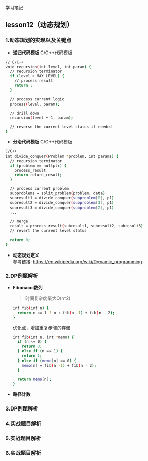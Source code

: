 学习笔记

## lesson12（动态规划）

### 1.动态规划的实现以及关键点

* **递归代码模板**
C/C++代码模板  
```bash
// C/C++
void recursion(int level, int param) { 
  // recursion terminator
  if (level > MAX_LEVEL) { 
    // process result 
    return ; 
  }

  // process current logic 
  process(level, param);

  // drill down 
  recursion(level + 1, param);

  // reverse the current level status if needed
}
```

* **分治代码模板**
C/C++代码模板  
```bash
C/C++
int divide_conquer(Problem *problem, int params) {
  // recursion terminator
  if (problem == nullptr) {
    process_result
    return return_result;
  } 

  // process current problem
  subproblems = split_problem(problem, data)
  subresult1 = divide_conquer(subproblem[0], p1)
  subresult2 = divide_conquer(subproblem[1], p1)
  subresult3 = divide_conquer(subproblem[2], p1)
  ...

  // merge
  result = process_result(subresult1, subresult2, subresult3)
  // revert the current level status
 
  return 0;
}
```

* **动态规划定义**  
参考链接: https://en.wikipedia.org/wiki/Dynamic_programming


### 2.DP例题解析

* **Fibonacci数列**
    > 时间复杂度最大O(n^2)
    ```bash
    int fib(int n) {
      return n <= 1 ? n : fib(n -1) + fib(n - 2);
    }
    ```
    优化点，增加重复步骤的存储
    ```bash
    int fib(int n, int *memo) {
      if (n <= 0) {
        return 0;
      } else if (n == 1) {
        return 1;
      } else if (memo[n] == 0) {
        memo[n] = fib(n -1) + fib(n - 2);
      }
      
      return memo[n];
    }
    ```

* **路径计数**


### 3.DP例题解析

### 4.实战题目解析

### 5.实战题目解析

### 6.实战题目解析
